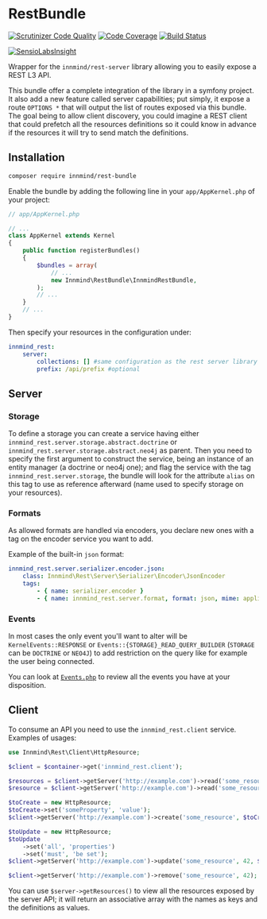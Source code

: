 # RestBundle

[![Scrutinizer Code Quality](https://scrutinizer-ci.com/g/Innmind/RestBundle/badges/quality-score.png?b=master)](https://scrutinizer-ci.com/g/Innmind/RestBundle/?branch=master)
[![Code Coverage](https://scrutinizer-ci.com/g/Innmind/RestBundle/badges/coverage.png?b=master)](https://scrutinizer-ci.com/g/Innmind/RestBundle/?branch=master)
[![Build Status](https://scrutinizer-ci.com/g/Innmind/RestBundle/badges/build.png?b=master)](https://scrutinizer-ci.com/g/Innmind/RestBundle/build-status/master)

[![SensioLabsInsight](https://insight.sensiolabs.com/projects/d541a4bc-55bb-4907-9d5d-81dfa839563d/big.png)](https://insight.sensiolabs.com/projects/d541a4bc-55bb-4907-9d5d-81dfa839563d)

Wrapper for the `innmind/rest-server` library allowing you to easily expose a REST L3 API.

This bundle offer a complete integration of the library in a symfony project. It also add a new feature called server capabilities; put simply, it expose a route `OPTIONS *` that will output the list of routes exposed via this bundle. The goal being to allow client discovery, you could imagine a REST client that could prefetch all the resources definitions so it could know in advance if the resources it will try to send match the definitions.

## Installation

```sh
composer require innmind/rest-bundle
```

Enable the bundle by adding the following line in your `app/AppKernel.php` of your project:

```php
// app/AppKernel.php

// ...
class AppKernel extends Kernel
{
    public function registerBundles()
    {
        $bundles = array(
            // ...
            new Innmind\RestBundle\InnmindRestBundle,
        );
        // ...
    }
    // ...
}
```

Then specify your resources in the configuration under:

```yaml
innmind_rest:
    server:
        collections: [] #same configuration as the rest server library
        prefix: /api/prefix #optional
```

## Server
### Storage

To define a storage you can create a service having either `innmind_rest.server.storage.abstract.doctrine` or `innmind_rest.server.storage.abstract.neo4j` as parent. Then you need to specify the first argument to construct the service, being an instance of an entity manager (a doctrine or neo4j one); and flag the service with the tag `innmind_rest.server.storage`, the bundle will look for the attribute `alias` on this tag to use as reference afterward (name used to specify storage on your resources).

### Formats

As allowed formats are handled via encoders, you declare new ones with a tag on the encoder service you want to add.

Example of the built-in `json` format:

```yaml
innmind_rest.server.serializer.encoder.json:
    class: Innmind\Rest\Server\Serializer\Encoder\JsonEncoder
    tags:
        - { name: serializer.encoder }
        - { name: innmind_rest.server.format, format: json, mime: application/json, priority: 10 }
```

### Events

In most cases the only event you'll want to alter will be `KernelEvents::RESPONSE` or `Events::{STORAGE}_READ_QUERY_BUILDER` (`STORAGE` can be `DOCTRINE` or `NEO4J`) to add restriction on the query like for example the user being connected.

You can look at [`Events.php`](https://github.com/Innmind/rest-server/blob/master/Events.php) to review all the events you have at your disposition.

## Client

To consume an API you need to use the `innmind_rest.client` service. Examples of usages:

```php
use Innmind\Rest\Client\HttpResource;

$client = $container->get('innmind_rest.client');

$resources = $client->getServer('http://example.com')->read('some_resource');
$resource = $client->getServer('http://example.com')->read('some_resource', 42);

$toCreate = new HttpResource;
$toCreate->set('someProperty', 'value');
$client->getServer('http://example.com')->create('some_resource', $toCreate);

$toUpdate = new HttpResource;
$toUpdate
    ->set('all', 'properties')
    ->set('must', 'be set');
$client->getServer('http://example.com')->update('some_resource', 42, $toUpdate);

$client->getServer('http://example.com')->remove('some_resource', 42);
```

You can use `$server->getResources()` to view all the resources exposed by the server API; it will return an associative array with the names as keys and the definitions as values.
